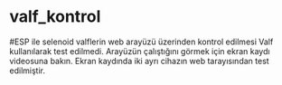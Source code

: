 # valf_kontrol
#ESP ile selenoid valflerin web arayüzü üzerinden kontrol edilmesi
Valf kullanılarak test edilmedi. Arayüzün çalıştığını görmek için ekran kaydı videosuna bakın. Ekran kaydında iki ayrı cihazın web tarayısından test edilmiştir.
